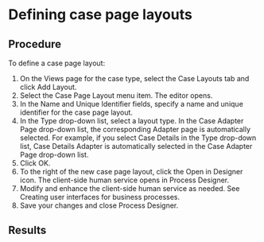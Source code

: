 # Defining case page layouts

## Procedure

To define a case page layout:

1. On the Views page for the case type, select the Case
Layouts tab and click Add Layout.
2. Select the Case Page Layout menu item. The editor
opens.
3. In the Name and Unique Identifier fields, specify
a name and unique identifier for the case page layout.
4. In the Type drop-down list, select a layout type. In
the Case Adapter Page drop-down list, the corresponding Adapter page is
automatically selected. For example, if you select Case Details in the
Type drop-down list, Case Details Adapter is
automatically selected in the Case Adapter Page drop-down list.
5. Click OK.
6. To the right of the new case page layout, click the Open in
Designer icon. The client-side human service opens in Process Designer.
7. Modify and enhance the client-side human service as needed. 
See Creating user interfaces for business processes.
8. Save your changes and close Process Designer.

## Results
